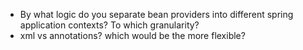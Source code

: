 
- By what logic do you separate bean providers into different spring application contexts? To which granularity?
- xml vs annotations? which would be the more flexible?

